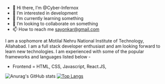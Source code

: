 - 👋 Hi there, I’m @Cyber-Infernox
- 👀 I’m interested in development
- 🌱 I’m currently learning something
- 💞️ I’m looking to collaborate on something
- 📫 How to reach me sayonkar@gmail.com

I am a sophomore at Motilal Nehru National Institute of Technology, Allahabad. I am a full stack developer enthusiast and am looking forward to learn new technologies.
I am experienced with some of the popular frameworks and languages listed below -

- Frontend = HTML, CSS, Javascript, React.JS, 

![Anurag's GitHub stats](https://github-readme-stats.vercel.app/api?username=Cyber-Infernox&show_icons=true&theme=tokyonight)
[![Top Langs](https://github-readme-stats.vercel.app/api/top-langs/?username=Cyber-Infernox&layout=compact)](https://github.com/anuraghazra/github-readme-stats)

<!---
Cyber-Infernox/Cyber-Infernox is a ✨ special ✨ repository because its `README.md` (this file) appears on your GitHub profile.
You can click the Preview link to take a look at your changes.
--->
